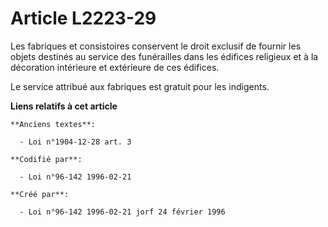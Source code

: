 # Article L2223-29

Les fabriques et consistoires conservent le droit exclusif de fournir les objets destinés au service des funérailles dans les
édifices religieux et à la décoration intérieure et extérieure de ces édifices.

Le service attribué aux fabriques est gratuit pour les indigents.

**Liens relatifs à cet article**

	**Anciens textes**:

	  - Loi n°1904-12-28 art. 3

	**Codifié par**:

	  - Loi n°96-142 1996-02-21

	**Créé par**:

	  - Loi n°96-142 1996-02-21 jorf 24 février 1996
